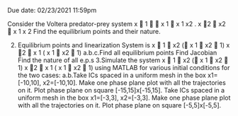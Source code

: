 Due date: 02/23/2021 11:59pm

Consider the Voltera predator-prey system
x  1   x 1  x 1 x2
.
x 2  x2  x 1 x 2
Find the equilibrium points and their nature.

2. Equilibrium points and linearization
   System is
   x  1  x2 ( x 1  x2  1)
   x 2  x 1 ( x 1  x2  1)
   a.b.c.Find all equilibrium points
   Find Jacobian
   Find the nature of all e.p.s
   3.Simulate the system
   x  1  x2 ( x 1  x2  1)
   x 2  x 1 ( x 1  x2  1)
   using MATLAB for various initial conditions for the two cases:
   a.b.Take ICs spaced in a uniform mesh in the box x1=[-10,10], x2=[-10,10]. Make one phase
   plane plot with all the trajectories on it. Plot phase plane on square [-15,15]x[-15,15].
   Take ICs spaced in a uniform mesh in the box x1=[-3,3], x2=[-3,3]. Make one phase
   plane plot with all the trajectories on it. Plot phase plane on square [-5,5]x[-5,5].
